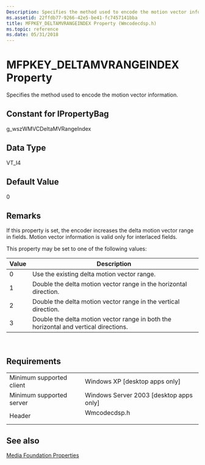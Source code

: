 ```yaml
---
Description: Specifies the method used to encode the motion vector information.
ms.assetid: 22ffdb77-9266-42e5-be41-fc7457141bba
title: MFPKEY_DELTAMVRANGEINDEX Property (Wmcodecdsp.h)
ms.topic: reference
ms.date: 05/31/2018
---
```


# MFPKEY\_DELTAMVRANGEINDEX Property

Specifies the method used to encode the motion vector information.

## Constant for IPropertyBag

g\_wszWMVCDeltaMVRangeIndex

## Data Type

VT\_I4

## Default Value

0

## Remarks

If this property is set, the encoder increases the delta motion vector range in fields. Motion vector information is valid only for interlaced fields.

This property may be set to one of the following values:



| Value | Description                                                                          |
|-------|--------------------------------------------------------------------------------------|
| 0     | Use the existing delta motion vector range.                                          |
| 1     | Double the delta motion vector range in the horizontal direction.                    |
| 2     | Double the delta motion vector range in the vertical direction.                      |
| 3     | Double the delta motion vector range in both the horizontal and vertical directions. |



 

## Requirements



|                                     |                                                                                         |
|-------------------------------------|-----------------------------------------------------------------------------------------|
| Minimum supported client<br/> | Windows XP \[desktop apps only\]<br/>                                             |
| Minimum supported server<br/> | Windows Server 2003 \[desktop apps only\]<br/>                                    |
| Header<br/>                   | <dl> <dt>Wmcodecdsp.h</dt> </dl> |



## See also

<dl> <dt>

[Media Foundation Properties](media-foundation-properties.md)
</dt> </dl>

 

 




